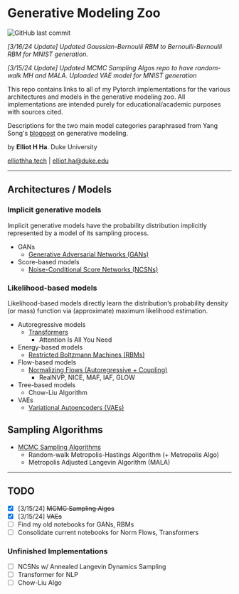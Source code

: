 # Generative Modeling Zoo
![GitHub last commit](https://img.shields.io/github/last-commit/elliothha/generative-modeling-zoo)

*[3/16/24 Update] Updated Gaussian-Bernoulli RBM to Bernoulli-Bernoulli RBM for MNIST generation.*

*[3/15/24 Update] Updated MCMC Sampling Algos repo to have random-walk MH and MALA. Uploaded VAE model for MNIST generation*

This repo contains links to all of my Pytorch implementations for the various architectures and models in the generative modeling zoo. All implementations are intended purely for educational/academic purposes with sources cited.

Descriptions for the two main model categories paraphrased from Yang Song's [blogpost](https://yang-song.net/blog/2021/score/) on generative modeling.

by **Elliot H Ha**. Duke University

[elliothha.tech](https://elliothha.tech/) | [elliot.ha@duke.edu](mailto:elliot.ha@duke.edu)

---

## Architectures / Models
### Implicit generative models
Implicit generative models have the probability distribution implicitly represented by a model of its sampling process.
- GANs
   - [Generative Adversarial Networks (GANs)](https://github.com/elliothha/generative-adversarial-networks)
- Score-based models
   - [Noise-Conditional Score Networks (NCSNs)](https://github.com/elliothha/noise-conditional-score-networks)
 
### Likelihood-based models
Likelihood-based models directly learn the distribution’s probability density (or mass) function via (approximate) maximum likelihood estimation.
 - Autoregressive models
   - [Transformers](https://github.com/elliothha/transformers)
       - Attention Is All You Need
 - Energy-based models
    - [Restricted Boltzmann Machines (RBMs)](https://github.com/elliothha/restricted-boltzmann-machines)
 - Flow-based models
   - [Normalizing Flows (Autoregressive + Coupling)](https://github.com/elliothha/normalizing-flows)
      - RealNVP, NICE, MAF, IAF, GLOW
- Tree-based models
   - Chow-Liu Algorithm
- VAEs
  - [Variational Autoencoders (VAEs)](https://github.com/elliothha/variational-autoencoders)


## Sampling Algorithms

- [MCMC Sampling Algorithms](https://github.com/elliothha/mcmc-sampling-algos)
    - Random-walk Metropolis-Hastings Algorithm (+ Metropolis Algo)
    - Metropolis Adjusted Langevin Algorithm (MALA)

---

## TODO
- [x] [3/15/24] ~~MCMC Sampling Algos~~
- [x] [3/15/24] ~~VAEs~~
- [ ] Find my old notebooks for GANs, RBMs
- [ ] Consolidate current notebooks for Norm Flows, Transformers
### Unfinished Implementations
- [ ] NCSNs w/ Annealed Langevin Dynamics Sampling
- [ ] Transformer for NLP
- [ ] Chow-Liu Algo
